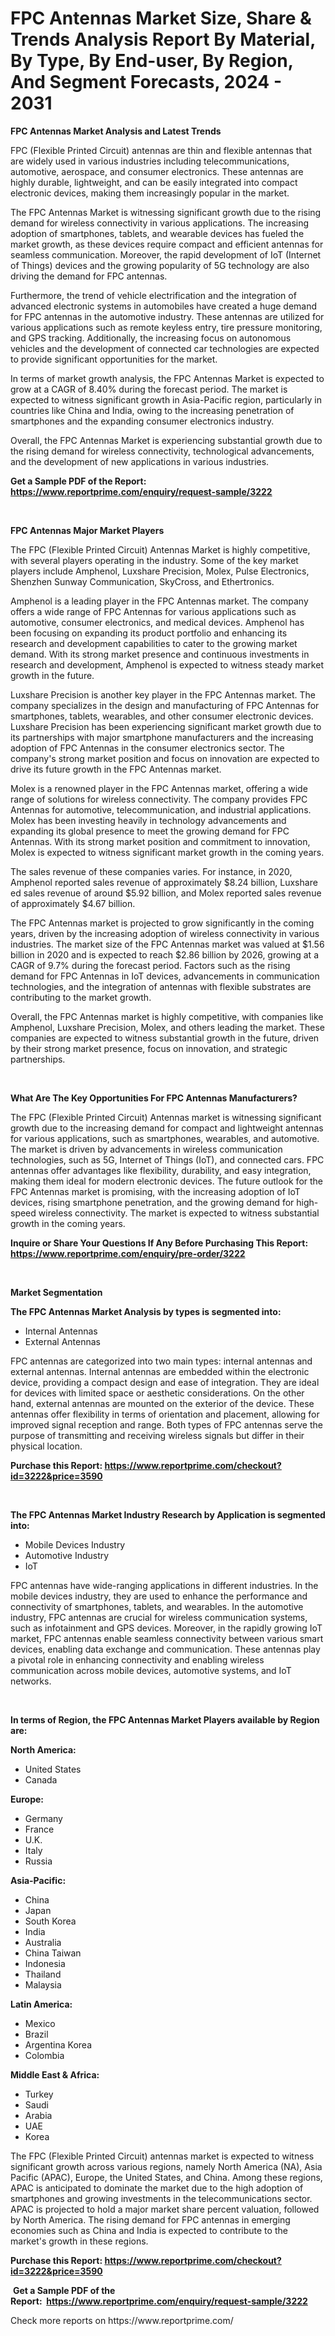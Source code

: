 <p><h1>FPC Antennas Market Size, Share & Trends Analysis Report By Material, By Type, By End-user, By Region, And Segment Forecasts, 2024 - 2031</h1></p><p><strong>FPC Antennas Market Analysis and Latest Trends</strong></p>
<p><p>FPC (Flexible Printed Circuit) antennas are thin and flexible antennas that are widely used in various industries including telecommunications, automotive, aerospace, and consumer electronics. These antennas are highly durable, lightweight, and can be easily integrated into compact electronic devices, making them increasingly popular in the market.</p><p>The FPC Antennas Market is witnessing significant growth due to the rising demand for wireless connectivity in various applications. The increasing adoption of smartphones, tablets, and wearable devices has fueled the market growth, as these devices require compact and efficient antennas for seamless communication. Moreover, the rapid development of IoT (Internet of Things) devices and the growing popularity of 5G technology are also driving the demand for FPC antennas.</p><p>Furthermore, the trend of vehicle electrification and the integration of advanced electronic systems in automobiles have created a huge demand for FPC antennas in the automotive industry. These antennas are utilized for various applications such as remote keyless entry, tire pressure monitoring, and GPS tracking. Additionally, the increasing focus on autonomous vehicles and the development of connected car technologies are expected to provide significant opportunities for the market.</p><p>In terms of market growth analysis, the FPC Antennas Market is expected to grow at a CAGR of 8.40% during the forecast period. The market is expected to witness significant growth in Asia-Pacific region, particularly in countries like China and India, owing to the increasing penetration of smartphones and the expanding consumer electronics industry.</p><p>Overall, the FPC Antennas Market is experiencing substantial growth due to the rising demand for wireless connectivity, technological advancements, and the development of new applications in various industries.</p></p>
<p><strong>Get a Sample PDF of the Report:&nbsp; <a href="https://www.reportprime.com/enquiry/request-sample/3222">https://www.reportprime.com/enquiry/request-sample/3222</a></strong></p>
<p>&nbsp;</p>
<p><strong>FPC Antennas Major Market Players</strong></p>
<p><p>The FPC (Flexible Printed Circuit) Antennas Market is highly competitive, with several players operating in the industry. Some of the key market players include Amphenol, Luxshare Precision, Molex, Pulse Electronics, Shenzhen Sunway Communication, SkyCross, and Ethertronics.</p><p>Amphenol is a leading player in the FPC Antennas market. The company offers a wide range of FPC Antennas for various applications such as automotive, consumer electronics, and medical devices. Amphenol has been focusing on expanding its product portfolio and enhancing its research and development capabilities to cater to the growing market demand. With its strong market presence and continuous investments in research and development, Amphenol is expected to witness steady market growth in the future.</p><p>Luxshare Precision is another key player in the FPC Antennas market. The company specializes in the design and manufacturing of FPC Antennas for smartphones, tablets, wearables, and other consumer electronic devices. Luxshare Precision has been experiencing significant market growth due to its partnerships with major smartphone manufacturers and the increasing adoption of FPC Antennas in the consumer electronics sector. The company's strong market position and focus on innovation are expected to drive its future growth in the FPC Antennas market.</p><p>Molex is a renowned player in the FPC Antennas market, offering a wide range of solutions for wireless connectivity. The company provides FPC Antennas for automotive, telecommunication, and industrial applications. Molex has been investing heavily in technology advancements and expanding its global presence to meet the growing demand for FPC Antennas. With its strong market position and commitment to innovation, Molex is expected to witness significant market growth in the coming years.</p><p>The sales revenue of these companies varies. For instance, in 2020, Amphenol reported sales revenue of approximately $8.24 billion, Luxshare ed sales revenue of around $5.92 billion, and Molex reported sales revenue of approximately $4.67 billion.</p><p>The FPC Antennas market is projected to grow significantly in the coming years, driven by the increasing adoption of wireless connectivity in various industries. The market size of the FPC Antennas market was valued at $1.56 billion in 2020 and is expected to reach $2.86 billion by 2026, growing at a CAGR of 9.7% during the forecast period. Factors such as the rising demand for FPC Antennas in IoT devices, advancements in communication technologies, and the integration of antennas with flexible substrates are contributing to the market growth.</p><p>Overall, the FPC Antennas market is highly competitive, with companies like Amphenol, Luxshare Precision, Molex, and others leading the market. These companies are expected to witness substantial growth in the future, driven by their strong market presence, focus on innovation, and strategic partnerships.</p></p>
<p>&nbsp;</p>
<p><strong>What Are The Key Opportunities For FPC Antennas Manufacturers?</strong></p>
<p><p>The FPC (Flexible Printed Circuit) Antennas market is witnessing significant growth due to the increasing demand for compact and lightweight antennas for various applications, such as smartphones, wearables, and automotive. The market is driven by advancements in wireless communication technologies, such as 5G, Internet of Things (IoT), and connected cars. FPC antennas offer advantages like flexibility, durability, and easy integration, making them ideal for modern electronic devices. The future outlook for the FPC Antennas market is promising, with the increasing adoption of IoT devices, rising smartphone penetration, and the growing demand for high-speed wireless connectivity. The market is expected to witness substantial growth in the coming years.</p></p>
<p><strong>Inquire or Share Your Questions If Any Before Purchasing This Report: <a href="https://www.reportprime.com/enquiry/pre-order/3222">https://www.reportprime.com/enquiry/pre-order/3222</a></strong></p>
<p>&nbsp;</p>
<p><strong>Market Segmentation</strong></p>
<p><strong>The FPC Antennas Market Analysis by types is segmented into:</strong></p>
<p><ul><li>Internal Antennas</li><li>External Antennas</li></ul></p>
<p><p>FPC antennas are categorized into two main types: internal antennas and external antennas. Internal antennas are embedded within the electronic device, providing a compact design and ease of integration. They are ideal for devices with limited space or aesthetic considerations. On the other hand, external antennas are mounted on the exterior of the device. These antennas offer flexibility in terms of orientation and placement, allowing for improved signal reception and range. Both types of FPC antennas serve the purpose of transmitting and receiving wireless signals but differ in their physical location.</p></p>
<p><strong>Purchase this Report:&nbsp;<a href="https://www.reportprime.com/checkout?id=3222&price=3590">https://www.reportprime.com/checkout?id=3222&price=3590</a></strong></p>
<p>&nbsp;</p>
<p><strong>The FPC Antennas Market Industry Research by Application is segmented into:</strong></p>
<p><ul><li>Mobile Devices Industry</li><li>Automotive Industry</li><li>IoT</li></ul></p>
<p><p>FPC antennas have wide-ranging applications in different industries. In the mobile devices industry, they are used to enhance the performance and connectivity of smartphones, tablets, and wearables. In the automotive industry, FPC antennas are crucial for wireless communication systems, such as infotainment and GPS devices. Moreover, in the rapidly growing IoT market, FPC antennas enable seamless connectivity between various smart devices, enabling data exchange and communication. These antennas play a pivotal role in enhancing connectivity and enabling wireless communication across mobile devices, automotive systems, and IoT networks.</p></p>
<p>&nbsp;</p>
<p><strong>In terms of Region, the FPC Antennas Market Players available by Region are:</strong></p>
<p>
    <p> <strong> North America: </strong>
        <ul>
            <li>United States</li>
            <li>Canada</li>
        </ul>
        </p> 
    <p> <strong> Europe: </strong>
        <ul>
            <li>Germany</li>
            <li>France</li>
            <li>U.K.</li>
            <li>Italy</li>
            <li>Russia</li>
        </ul>
        </p> 
    <p> <strong> Asia-Pacific: </strong>
        <ul>
            <li>China</li>
            <li>Japan</li>
            <li>South Korea</li>
            <li>India</li>
            <li>Australia</li>
            <li>China Taiwan</li>
            <li>Indonesia</li>
            <li>Thailand</li>
            <li>Malaysia</li>
        </ul>
        </p> 
    <p> <strong> Latin America: </strong>
        <ul>
            <li>Mexico</li>
            <li>Brazil</li>
            <li>Argentina Korea</li>
            <li>Colombia</li>
        </ul>
        </p> 
    <p> <strong> Middle East & Africa: </strong>
        <ul>
            <li>Turkey</li>
            <li>Saudi</li>
            <li>Arabia</li>
            <li>UAE</li>
            <li>Korea</li>
        </ul>
    </p>
    </p>
<p><p>The FPC (Flexible Printed Circuit) antennas market is expected to witness significant growth across various regions, namely North America (NA), Asia Pacific (APAC), Europe, the United States, and China. Among these regions, APAC is anticipated to dominate the market due to the high adoption of smartphones and growing investments in the telecommunications sector. APAC is projected to hold a major market share percent valuation, followed by North America. The rising demand for FPC antennas in emerging economies such as China and India is expected to contribute to the market's growth in these regions.  </p></p>
<p><strong>Purchase this Report: <a href="https://www.reportprime.com/checkout?id=3222&price=3590">https://www.reportprime.com/checkout?id=3222&price=3590</a></strong></p>
<p>&nbsp;<strong>Get a Sample PDF of the Report:&nbsp;&nbsp;<a href="https://www.reportprime.com/enquiry/request-sample/3222">https://www.reportprime.com/enquiry/request-sample/3222</a></strong></p>
<p><strong></strong></p>
<p>Check more reports on https://www.reportprime.com/</p>